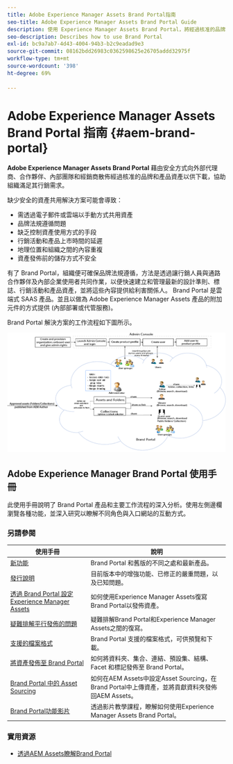 ```yaml
---
title: Adobe Experience Manager Assets Brand Portal指南
seo-title: Adobe Experience Manager Assets Brand Portal Guide
description: 使用 Experience Manager Assets Brand Portal，將經過核准的品牌和產品資產安全地散發給外部代理商、合作夥伴、內部團隊和經銷商進行下載，以符合行銷需求。
seo-description: Describes how to use Brand Portal
exl-id: bc9a7ab7-4d43-4004-94b3-b2c9eadad9e3
source-git-commit: 08162bdd26983c0362598625e26705addd32975f
workflow-type: tm+mt
source-wordcount: '398'
ht-degree: 69%

---
```


# Adobe Experience Manager Assets Brand Portal 指南 {#aem-brand-portal}

**Adobe Experience Manager Assets Brand Portal** 藉由安全方式向外部代理商、合作夥伴、內部團隊和經銷商散佈經過核准的品牌和產品資產以供下載，協助組織滿足其行銷需求。

缺少安全的資產共用解決方案可能會導致：

* 需透過電子郵件或雲端以手動方式共用資產
* 品牌法規遵循問題
* 缺乏控制資產使用方式的手段
* 行銷活動和產品上市時間的延遲
* 地理位置和組織之間的內容重複
* 資產發佈前的儲存方式不安全

有了 Brand Portal，組織便可確保品牌法規遵循，方法是透過讓行銷人員與通路合作夥伴及內部企業使用者共同作業，以便快速建立和管理最新的設計準則、標誌、行銷活動和產品資產，並將這些內容提供給利害關係人。
Brand Portal 是雲端式 SAAS 產品。並且以做為 Adobe Experience Manager Assets 產品的附加元件的方式提供 (內部部署或代管服務)。

Brand Portal 解決方案的工作流程如下圖所示。

![](assets/BPWorkflow1.png)

## Adobe Experience Manager Brand Portal 使用手冊

此使用手冊說明了 Brand Portal 產品和主要工作流程的深入分析。使用左側邊欄瀏覽各種功能，並深入研究以瞭解不同角色與入口網站的互動方式。

### 另請參閱

| 使用手冊 | 說明 |
|--- |---|
| [新功能](whats-new.md) | Brand Portal 和舊版的不同之處和最新產品。 |
| [發行說明](brand-portal-release-notes.md) | 目前版本中的增強功能、已修正的嚴重問題，以及已知問題。 |
| [透過 Brand Portal 設定 Experience Manager Assets](../using/configure-aem-assets-with-brand-portal.md) | 如何使用Experience Manager Assets復寫Brand Portal以發佈資產。 |
| [疑難排解平行發佈的問題](troubleshoot-parallel-publishing.md) | 疑難排解Brand Portal和Experience Manager Assets之間的復寫。 |
| [支援的檔案格式](brand-portal-supported-formats.md) | Brand Portal 支援的檔案格式，可供預覽和下載。 |
| [將資產發佈至 Brand Portal](brand-portal-sharing-folders.md) | 如何將資料夾、集合、連結、預設集、結構、Facet 和標記發佈至 Brand Portal。 |
| [Brand Portal 中的 Asset Sourcing](brand-portal-asset-sourcing.md) | 如何在AEM Assets中設定Asset Sourcing，在Brand Portal中上傳資產，並將貢獻資料夾發佈回AEM Assets。 |
| [Brand Portal功能影片](https://experienceleague.adobe.com/?lang=en&amp;tag=Brand+Portal#recommended/solutions/experience-manager) | 透過影片教學課程，瞭解如何使用Experience Manager Assets Brand Portal。 |

### 實用資源

* [透過AEM Assets瞭解Brand Portal](https://experienceleague.adobe.com/docs/experience-manager-brand-portal/using/home.html)
